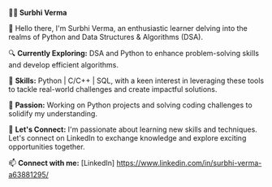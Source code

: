 **👩‍💻 Surbhi Verma** 

 👋 Hello there, I'm Surbhi Verma, an enthusiastic learner delving into the realms of Python and Data Structures & Algorithms (DSA).<br>

 🔍 **Currently Exploring:** DSA and Python to enhance problem-solving skills and develop efficient algorithms.<br>

 💼 **Skills:** Python | C/C++ | SQL, with a keen interest in leveraging these tools to tackle real-world challenges and create impactful solutions.<br>

 🎨 **Passion:** Working on Python projects and solving coding challenges to solidify my understanding.<br>

 🌱 **Let's Connect:** I'm passionate about learning new skills and techniques. Let's connect on LinkedIn to exchange knowledge and explore exciting opportunities together.<br>

 📫 **Connect with me:** [LinkedIn] https://www.linkedin.com/in/surbhi-verma-a63881295/<br>
